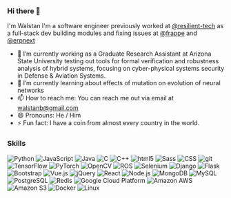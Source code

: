 ### Hi there 👋

<!--
**walstanb/walstanb** is a ✨ _special_ ✨ repository because its `README.md` (this file) appears on your GitHub profile.
-->

I'm Walstan I'm a software engineer previously worked at [@resilient-tech](https://github.com/resilient-tech) as a full-stack dev building modules and fixing issues at [@frappe](https://github.com/frappe) and [@erpnext](https://github.com/frappe/erpnext)

- 🔭 I’m currently working as a Graduate Research Assistant at Arizona State University testing out tools for formal verification and robustness analysis of hybrid systems, focusing on cyber-physical systems security in Defense & Aviation Systems.
- 🌱 I’m currently learning about effects of mutation on evolution of neural networks
- 📫 How to reach me: You can reach me out via email at walstanb@gmail.com
- 😄 Pronouns: He / Him
- ⚡ Fun fact: I have a coin from almost every country in the world.

### Skills <br>

<p>
  <img alt="Python" src="https://img.shields.io/badge/-Python-3776AB?style=flat&logo=Python&logoColor=white" />
  <img alt="JavaScript" src="https://img.shields.io/badge/-JavaScript-F7DF1E?style=flat&logo=javascript&logoColor=white" />
  <img alt="Java" src="https://img.shields.io/badge/-Java-3776AB?style=flat&logo=java&logoColor=white" />
  <img alt="C" src="https://img.shields.io/badge/-C-A8B9CC?style=flat&logo=C&logoColor=white" />
  <img alt="C++" src="https://img.shields.io/badge/-C++-00599C?style=flat&logo=cplusplus&logoColor=white" />
  <img alt="html5" src="https://img.shields.io/badge/-HTML5-E34F26?style=flat&logo=html5&logoColor=white" />
  <img alt="Sass" src="https://img.shields.io/badge/-Sass-CC6699?style=flat&logo=sass&logoColor=white" />
  <img alt="CSS" src="https://img.shields.io/badge/-CSS-1572B6?style=flat&logo=css3&logoColor=white" />
  <img alt="git" src="https://img.shields.io/badge/-Git-F05032?style=flat&logo=git&logoColor=white" />
  <img alt="TensorFlow" src="https://img.shields.io/badge/-TensorFlow-FF6F00?style=flat&logo=tensorflow&logoColor=white" />
  <img alt="PyTorch" src="https://img.shields.io/badge/-PyTorch-EE4C2C?style=flat&logo=pytorch&logoColor=white" />
  <img alt="OpenCV" src="https://img.shields.io/badge/-OpenCV-5C3EE8?style=flat&logo=opencV&logoColor=white" />
  <img alt="ROS" src="https://img.shields.io/badge/-ROS-22314E?style=flat&logo=ros&logoColor=white" />
  <img alt="Selenium" src="https://img.shields.io/badge/-Selenium-43B02A?style=flat&logo=selenium&logoColor=white" />
  <img alt="Django" src="https://img.shields.io/badge/-Django-092E20?style=flat&logo=django&logoColor=white" />
  <img alt="Flask" src="https://img.shields.io/badge/-Flask-000000?style=flat&logo=flask&logoColor=white" />
  <img alt="Bootstrap" src="https://img.shields.io/badge/-Bootstrap-7952B3?style=flat&logo=bootstrap&logoColor=white" />
  <img alt="Vue.js" src="https://img.shields.io/badge/-Vue.js-4FC08D?style=flat&logo=vuedotjs&logoColor=white" />
  <img alt="jQuery" src="https://img.shields.io/badge/-jQuery-0769AD?style=flat&logo=jquery&logoColor=white" />
  <img alt="React" src="https://img.shields.io/badge/-React-61DAFB?style=flat&logo=react&logoColor=white" />
  <img alt="Node.js" src="https://img.shields.io/badge/-Node.js-339933?style=flat&logo=Node.js&logoColor=white" />
  <img alt="MongoDB" src="https://img.shields.io/badge/-MongoDB-13aa52?style=flat&logo=mongodb&logoColor=white" />
  <img alt="MySQL" src="https://img.shields.io/badge/-MySQL-4479A1?style=flat&logo=mysql&logoColor=white" />
  <img alt="PostgreSQL" src="https://img.shields.io/badge/-PostgreSQL-4169E1?style=flat&logo=postgresql&logoColor=white" />
  <img alt="Redis" src="https://img.shields.io/badge/-Redis-DC382D?style=flat&logo=redis&logoColor=white" />
  <img alt="Google Cloud Platform" src="https://img.shields.io/badge/-Google_Cloud_Platform-1a73e8?style=flat&logo=google-cloud&logoColor=white" />
  <img alt="Amazon AWS" src="https://img.shields.io/badge/-Amazon_AWS-232F3E?style=flat&logo=amazonaws&logoColor=white" />
  <img alt="Amazon S3" src="https://img.shields.io/badge/-Amazon_S3-569A31?style=flat&logo=amazons3&logoColor=white" />
  <img alt="Docker" src="https://img.shields.io/badge/-Docker-2496ED?style=flat&logo=Docker&logoColor=white" />
  <img alt="Linux" src="https://img.shields.io/badge/-Linux-FCC624?style=flat&logo=linux&logoColor=white" />
</p>

